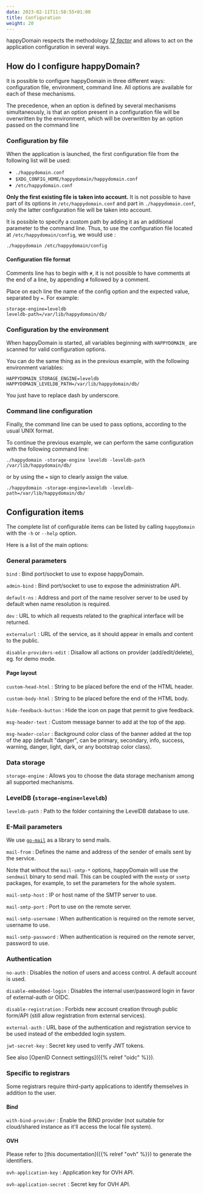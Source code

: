 ```yaml
---
data: 2023-02-11T11:58:55+01:00
title: Configuration
weight: 20
---
```


happyDomain respects the methodology [*12 factor*](https://12factor.net/) and allows to act on the application configuration in several ways.

## How do I configure happyDomain?

It is possible to configure happyDomain in three different ways: configuration file, environment, command line. All options are available for each of these mechanisms.

The precedence, when an option is defined by several mechanisms simultaneously, is that an option present in a configuration file will be overwritten by the environment, which will be overwritten by an option passed on the command line


### Configuration by file

When the application is launched, the first configuration file from the following list will be used:

- `./happydomain.conf`
- `$XDG_CONFIG_HOME/happydomain/happydomain.conf`
- `/etc/happydomain.conf`

**Only the first existing file is taken into account.** It is not possible to have part of its options in `/etc/happydomain.conf` and part in `./happydomain.conf`, only the latter configuration file will be taken into account.

It is possible to specify a custom path by adding it as an additional parameter to the command line. Thus, to use the configuration file located at `/etc/happydomain/config`, we would use :

```
./happydomain /etc/happydomain/config
```

#### Configuration file format

Comments line has to begin with `#`, it is not possible to have comments at the end of a line, by appending `#` followed by a comment.

Place on each line the name of the config option and the expected value, separated by `=`. For example:

```
storage-engine=leveldb
leveldb-path=/var/lib/happydomain/db/
```

### Configuration by the environment

When happyDomain is started, all variables beginning with `HAPPYDOMAIN_` are scanned for valid configuration options.

You can do the same thing as in the previous example, with the following environment variables:

```
HAPPYDOMAIN_STORAGE_ENGINE=leveldb
HAPPYDOMAIN_LEVELDB_PATH=/var/lib/happydomain/db/
```

You just have to replace dash by underscore.


### Command line configuration

Finally, the command line can be used to pass options, according to the usual UNIX format.

To continue the previous example, we can perform the same configuration with the following command line:

```
./happydomain -storage-engine leveldb -leveldb-path /var/lib/happydomain/db/
```

or by using the `=` sign to clearly assign the value.

```
./happydomain -storage-engine=leveldb -leveldb-path=/var/lib/happydomain/db/
```


## Configuration items

The complete list of configurable items can be listed by calling `happyDomain` with the `-h` or `--help` option.

Here is a list of the main options:

### General parameters

`bind`
: Bind port/socket to use to expose happyDomain.

`admin-bind`
: Bind port/socket to use to expose the administration API.

`default-ns`
: Address and port of the name resolver server to be used by default when name resolution is required.

`dev`
: URL to which all requests related to the graphical interface will be returned.

`externalurl`
: URL of the service, as it should appear in emails and content to the public.

`disable-providers-edit`
: Disallow all actions on provider (add/edit/delete), eg. for demo mode.


#### Page layout

`custom-head-html`
: String to be placed before the end of the HTML header.

`custom-body-html`
: String to be placed before the end of the HTML body.

`hide-feedback-button`
: Hide the icon on page that permit to give feedback.

`msg-header-text`
: Custom message banner to add at the top of the app.

`msg-header-color`
: Background color class of the banner added at the top of the app (default "danger", can be primary, secondary, info, success, warning, danger, light, dark, or any bootstrap color class).


### Data storage

`storage-engine`
: Allows you to choose the data storage mechanism among all supported mechanisms.

### LevelDB (`storage-engine=leveldb`)

`leveldb-path`
: Path to the folder containing the LevelDB database to use.

### E-Mail parameters

We use [`go-mail`](https://github.com/go-mail/mail) as a library to send mails.

`mail-from`
: Defines the name and address of the sender of emails sent by the service.

Note that without the `mail-smtp-*` options, happyDomain will use the `sendmail` binary to send mail. This can be coupled with the `msmtp` or `ssmtp` packages, for example, to set the parameters for the whole system.

`mail-smtp-host`
: IP or host name of the SMTP server to use.

`mail-smtp-port`
: Port to use on the remote server.

`mail-smtp-username`
: When authentication is required on the remote server, username to use.

`mail-smtp-password`
: When authentication is required on the remote server, password to use.


### Authentication

`no-auth`
: Disables the notion of users and access control. A default account is used.

`disable-embedded-login`
: Disables the internal user/password login in favor of external-auth or OIDC.

`disable-registration`
: Forbids new account creation through public form/API (still allow registration from external services).

`external-auth`
: URL base of the authentication and registration service to be used instead of the embedded login system.

`jwt-secret-key`
: Secret key used to verify JWT tokens.

See also [OpenID Connect settings]({{% relref "oidc" %}}).


### Specific to registrars

Some registrars require third-party applications to identify themselves in addition to the user.

#### Bind

`with-bind-provider`
: Enable the BIND provider (not suitable for cloud/shared instance as it'll access the local file system).


#### OVH

Please refer to [this documentation]({{% relref "ovh" %}}) to generate the identifiers.

`ovh-application-key`
: Application key for OVH API.

`ovh-application-secret`
: Secret key for OVH API.
